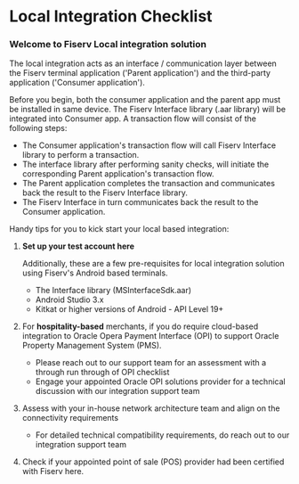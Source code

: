 # Local Integration Checklist

### Welcome to Fiserv Local integration solution

The local integration acts as an interface / communication layer between the Fiserv terminal application ('Parent application') and the third-party application ('Consumer application').<BR/> 

Before you begin, both the consumer application and the parent app must be installed in same device. The Fiserv Interface library (.aar library) will be integrated into Consumer app. A transaction flow will consist of the following steps:<BR/>

 - The Consumer application's transaction flow will call Fiserv Interface library to perform a transaction.
 - The interface library after performing sanity checks, will initiate the corresponding Parent application's transaction flow.
 - The Parent application completes the transaction and communicates back the result to the Fiserv Interface library.
 - The Fiserv Interface in turn communicates back the result to the Consumer application.

Handy tips for you to kick start your local based integration:

1) <B>Set up your test account here</B>

   Additionally, these are a few pre-requisites for local integration solution using Fiserv's Android based terminals.

    - The Interface library (MSInterfaceSdk.aar)
    - Android Studio 3.x
    - Kitkat or higher versions of Android - API Level 19+

  2) For <B>hospitality-based</B> merchants, if you do require cloud-based integration to Oracle Opera Payment Interface (OPI) to 
   support Oracle Property Management System (PMS).

     - Please reach out to our support team for an assessment with a through run through of OPI checklist
     - Engage your appointed Oracle OPI solutions provider for a technical discussion with our integration support team

  3) Assess with your in-house network architecture team and align on the connectivity requirements

     - For detailed technical compatibility requirements, do reach out to our integration support team

  4) Check if your appointed point of sale (POS) provider had been certified with Fiserv here.




 











